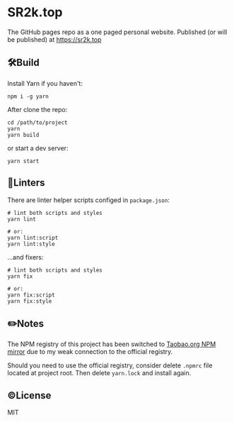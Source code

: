 # SR2k.top

The GitHub pages repo as a one paged personal website. Published (or will be
published) at https://sr2k.top

## 🛠Build

Install Yarn if you haven't:

``` shell
npm i -g yarn
```

After clone the repo:

``` shell
cd /path/to/project
yarn
yarn build
```

or start a dev server:

``` shell
yarn start
```

## 🔧Linters

There are linter helper scripts configed in `package.json`:

``` shell
# lint both scripts and styles
yarn lint

# or:
yarn lint:script
yarn lint:style
```

...and fixers:

``` shell
# lint both scripts and styles
yarn fix

# or:
yarn fix:script
yarn fix:style
```

## ✏️Notes

The NPM registry of this project has been switched to [Taobao.org NPM mirror](https://npm.taobao.org/)
due to my weak connection to the official registry.

Should you need to use the official registry, consider delete `.npmrc` file located at project root.
Then delete `yarn.lock` and install again.

## ©️License

MIT
